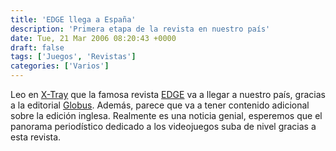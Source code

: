 ```yaml
---
title: 'EDGE llega a España'
description: 'Primera etapa de la revista en nuestro país'
date: Tue, 21 Mar 2006 08:20:43 +0000
draft: false
tags: ['Juegos', 'Revistas']
categories: ['Varios']
---
```


Leo en [X-Tray](http://x-tray.blogspot.com/) que la famosa revista [EDGE](http://www.edge-online.co.uk/) va a llegar a nuestro país, gracias a la editorial [Globus](http://www.globuscom.es/index.html). Además, parece que va a tener contenido adicional sobre la edición inglesa. Realmente es una noticia genial, esperemos que el panorama periodístico dedicado a los videojuegos suba de nivel gracias a esta revista.